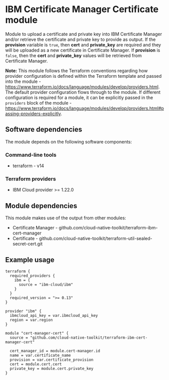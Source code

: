 # IBM Certificate Manager Certificate module

Module to upload a certificate and private key into IBM Certificate Manager and/or retrieve the certificate and private key to provide as output. If the **provision** variable is `true`, then **cert** and **private_key** are required and they will be uploaded as a new certificate in Certificate Manager. If **provision** is `false`, then the **cert** and **private_key** values will be retrieved from Certificate Manager.

**Note:** This module follows the Terraform conventions regarding how provider configuration is defined within the Terraform template and passed into the module - https://www.terraform.io/docs/language/modules/develop/providers.html. The default provider configuration flows through to the module. If different configuration is required for a module, it can be explicitly passed in the `providers` block of the module - https://www.terraform.io/docs/language/modules/develop/providers.html#passing-providers-explicitly.

## Software dependencies

The module depends on the following software components:

### Command-line tools

- terraform - v14

### Terraform providers

- IBM Cloud provider >= 1.22.0

## Module dependencies

This module makes use of the output from other modules:

- Certificate Manager - github.com/cloud-native-toolkit/terraform-ibm-cert-manager
- Certificate - github.com/cloud-native-toolkit/terraform-util-sealed-secret-cert.git

## Example usage

```hcl-terraform
terraform {
  required_providers {
    ibm = {
      source = "ibm-cloud/ibm"
    }
  }
  required_version = ">= 0.13"
}

provider "ibm" {
  ibmcloud_api_key = var.ibmcloud_api_key
  region = var.region
}

module "cert-manager-cert" {
  source = "github.com/cloud-native-toolkit/terraform-ibm-cert-manager-cert"

  cert_manager_id = module.cert-manager.id
  name = var.certificate_name
  provision = var.certificate_provision
  cert = module.cert.cert
  private_key = module.cert.private_key
}
```

